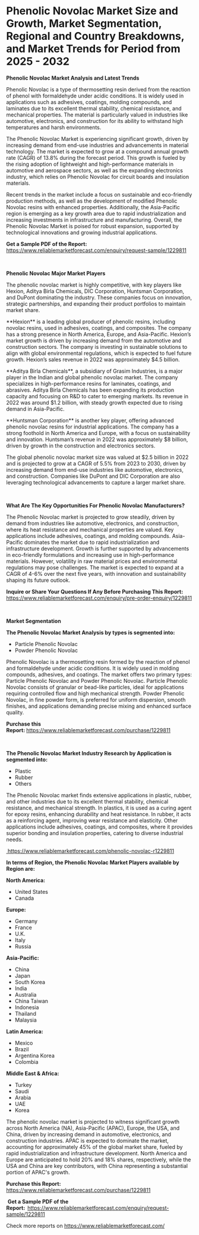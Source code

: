 <p><h1>Phenolic Novolac Market Size and Growth, Market Segmentation, Regional and Country Breakdowns, and Market Trends for Period from 2025 -  2032</h1></p><p><strong>Phenolic Novolac Market Analysis and Latest Trends</strong></p>
<p><p>Phenolic Novolac is a type of thermosetting resin derived from the reaction of phenol with formaldehyde under acidic conditions. It is widely used in applications such as adhesives, coatings, molding compounds, and laminates due to its excellent thermal stability, chemical resistance, and mechanical properties. The material is particularly valued in industries like automotive, electronics, and construction for its ability to withstand high temperatures and harsh environments.</p><p>The Phenolic Novolac Market is experiencing significant growth, driven by increasing demand from end-use industries and advancements in material technology. The market is expected to grow at a compound annual growth rate (CAGR) of 13.8% during the forecast period. This growth is fueled by the rising adoption of lightweight and high-performance materials in automotive and aerospace sectors, as well as the expanding electronics industry, which relies on Phenolic Novolac for circuit boards and insulation materials.</p><p>Recent trends in the market include a focus on sustainable and eco-friendly production methods, as well as the development of modified Phenolic Novolac resins with enhanced properties. Additionally, the Asia-Pacific region is emerging as a key growth area due to rapid industrialization and increasing investments in infrastructure and manufacturing. Overall, the Phenolic Novolac Market is poised for robust expansion, supported by technological innovations and growing industrial applications.</p></p>
<p><strong>Get a Sample PDF of the Report:&nbsp;</strong> <a href="https://www.reliablemarketforecast.com/enquiry/request-sample/1229811?utm_campaign=1080&utm_medium=2&utm_source=Github&utm_content=ia&utm_term=27012025&utm_id=phenolic-novolac">https://www.reliablemarketforecast.com/enquiry/request-sample/1229811</a></p>
<p>&nbsp;</p>
<p><strong>Phenolic Novolac Major Market Players</strong></p>
<p><p>The phenolic novolac market is highly competitive, with key players like Hexion, Aditya Birla Chemicals, DIC Corporation, Huntsman Corporation, and DuPont dominating the industry. These companies focus on innovation, strategic partnerships, and expanding their product portfolios to maintain market share.</p><p>**Hexion** is a leading global producer of phenolic resins, including novolac resins, used in adhesives, coatings, and composites. The company has a strong presence in North America, Europe, and Asia-Pacific. Hexion’s market growth is driven by increasing demand from the automotive and construction sectors. The company is investing in sustainable solutions to align with global environmental regulations, which is expected to fuel future growth. Hexion’s sales revenue in 2022 was approximately $4.5 billion.</p><p>**Aditya Birla Chemicals**, a subsidiary of Grasim Industries, is a major player in the Indian and global phenolic novolac market. The company specializes in high-performance resins for laminates, coatings, and abrasives. Aditya Birla Chemicals has been expanding its production capacity and focusing on R&D to cater to emerging markets. Its revenue in 2022 was around $1.2 billion, with steady growth expected due to rising demand in Asia-Pacific.</p><p>**Huntsman Corporation** is another key player, offering advanced phenolic novolac resins for industrial applications. The company has a strong foothold in North America and Europe, with a focus on sustainability and innovation. Huntsman’s revenue in 2022 was approximately $8 billion, driven by growth in the construction and electronics sectors.</p><p>The global phenolic novolac market size was valued at $2.5 billion in 2022 and is projected to grow at a CAGR of 5.5% from 2023 to 2030, driven by increasing demand from end-use industries like automotive, electronics, and construction. Companies like DuPont and DIC Corporation are also leveraging technological advancements to capture a larger market share.</p></p>
<p>&nbsp;</p>
<p><strong>What Are The Key Opportunities For Phenolic Novolac Manufacturers?</strong></p>
<p><p>The Phenolic Novolac market is projected to grow steadily, driven by demand from industries like automotive, electronics, and construction, where its heat resistance and mechanical properties are valued. Key applications include adhesives, coatings, and molding compounds. Asia-Pacific dominates the market due to rapid industrialization and infrastructure development. Growth is further supported by advancements in eco-friendly formulations and increasing use in high-performance materials. However, volatility in raw material prices and environmental regulations may pose challenges. The market is expected to expand at a CAGR of 4-6% over the next five years, with innovation and sustainability shaping its future outlook.</p></p>
<p><strong>Inquire or Share Your Questions If Any Before Purchasing This Report:</strong> <a href="https://www.reliablemarketforecast.com/enquiry/pre-order-enquiry/1229811?utm_campaign=1080&utm_medium=2&utm_source=Github&utm_content=ia&utm_term=27012025&utm_id=phenolic-novolac">https://www.reliablemarketforecast.com/enquiry/pre-order-enquiry/1229811</a></p>
<p>&nbsp;</p>
<p><strong>Market Segmentation</strong></p>
<p><strong>The Phenolic Novolac Market Analysis by types is segmented into:</strong></p>
<p><ul><li>Particle Phenolic Novolac</li><li>Powder Phenolic Novolac</li></ul></p>
<p><p>Phenolic Novolac is a thermosetting resin formed by the reaction of phenol and formaldehyde under acidic conditions. It is widely used in molding compounds, adhesives, and coatings. The market offers two primary types: Particle Phenolic Novolac and Powder Phenolic Novolac. Particle Phenolic Novolac consists of granular or bead-like particles, ideal for applications requiring controlled flow and high mechanical strength. Powder Phenolic Novolac, in fine powder form, is preferred for uniform dispersion, smooth finishes, and applications demanding precise mixing and enhanced surface quality.</p></p>
<p><strong>Purchase this Report:&nbsp;</strong><a href="https://www.reliablemarketforecast.com/purchase/1229811?utm_campaign=1080&utm_medium=2&utm_source=Github&utm_content=ia&utm_term=27012025&utm_id=phenolic-novolac">https://www.reliablemarketforecast.com/purchase/1229811</a></p>
<p>&nbsp;</p>
<p><strong>The Phenolic Novolac Market Industry Research by Application is segmented into:</strong></p>
<p><ul><li>Plastic</li><li>Rubber</li><li>Others</li></ul></p>
<p><p>The Phenolic Novolac market finds extensive applications in plastic, rubber, and other industries due to its excellent thermal stability, chemical resistance, and mechanical strength. In plastics, it is used as a curing agent for epoxy resins, enhancing durability and heat resistance. In rubber, it acts as a reinforcing agent, improving wear resistance and elasticity. Other applications include adhesives, coatings, and composites, where it provides superior bonding and insulation properties, catering to diverse industrial needs.</p></p>
<p><a href="https://www.reliablemarketforecast.com/phenolic-novolac-r1229811?utm_campaign=1080&utm_medium=2&utm_source=Github&utm_content=ia&utm_term=27012025&utm_id=phenolic-novolac">&nbsp;https://www.reliablemarketforecast.com/phenolic-novolac-r1229811</a></p>
<p><strong>In terms of Region, the Phenolic Novolac Market Players available by Region are:</strong></p>
<p>
    <p> <strong> North America: </strong>
        <ul>
            <li>United States</li>
            <li>Canada</li>
        </ul>
        </p> 
    <p> <strong> Europe: </strong>
        <ul>
            <li>Germany</li>
            <li>France</li>
            <li>U.K.</li>
            <li>Italy</li>
            <li>Russia</li>
        </ul>
        </p> 
    <p> <strong> Asia-Pacific: </strong>
        <ul>
            <li>China</li>
            <li>Japan</li>
            <li>South Korea</li>
            <li>India</li>
            <li>Australia</li>
            <li>China Taiwan</li>
            <li>Indonesia</li>
            <li>Thailand</li>
            <li>Malaysia</li>
        </ul>
        </p> 
    <p> <strong> Latin America: </strong>
        <ul>
            <li>Mexico</li>
            <li>Brazil</li>
            <li>Argentina Korea</li>
            <li>Colombia</li>
        </ul>
        </p> 
    <p> <strong> Middle East & Africa: </strong>
        <ul>
            <li>Turkey</li>
            <li>Saudi</li>
            <li>Arabia</li>
            <li>UAE</li>
            <li>Korea</li>
        </ul>
    </p>
    </p>
<p><p>The phenolic novolac market is projected to witness significant growth across North America (NA), Asia-Pacific (APAC), Europe, the USA, and China, driven by increasing demand in automotive, electronics, and construction industries. APAC is expected to dominate the market, accounting for approximately 45% of the global market share, fueled by rapid industrialization and infrastructure development. North America and Europe are anticipated to hold 20% and 18% shares, respectively, while the USA and China are key contributors, with China representing a substantial portion of APAC's growth.</p></p>
<p><strong>Purchase this Report: </strong><a href="https://www.reliablemarketforecast.com/purchase/1229811?utm_campaign=1080&utm_medium=2&utm_source=Github&utm_content=ia&utm_term=27012025&utm_id=phenolic-novolac">https://www.reliablemarketforecast.com/purchase/1229811</a></p>
<p>&nbsp;<strong>Get a Sample PDF of the Report:&nbsp;&nbsp;</strong><a href="https://www.reliablemarketforecast.com/enquiry/request-sample/1229811?utm_campaign=1080&utm_medium=2&utm_source=Github&utm_content=ia&utm_term=27012025&utm_id=phenolic-novolac">https://www.reliablemarketforecast.com/enquiry/request-sample/1229811</a></p>
<p><strong></strong></p>
<p>Check more reports on <a href="https://www.reliablemarketforecast.com/?utm_campaign=1080&utm_medium=2&utm_source=Github&utm_content=ia&utm_term=27012025&utm_id=phenolic-novolac">https://www.reliablemarketforecast.com/</a></p>